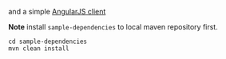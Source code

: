 
and a simple [AngularJS client](https://github.com/johntostring/ng2-oauth2-sample)

**Note**
install `sample-dependencies` to local maven repository first.
```
cd sample-dependencies
mvn clean install
```
